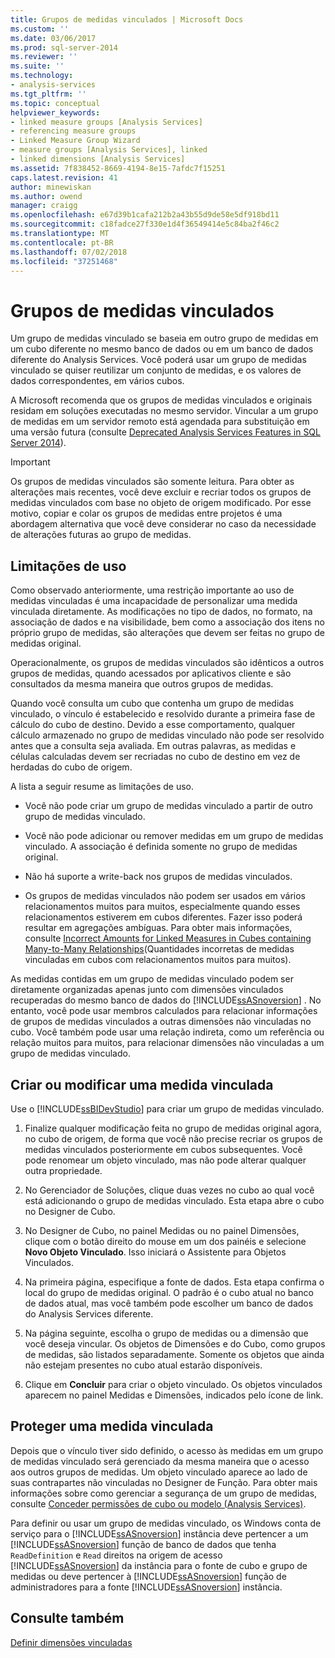 ```yaml
---
title: Grupos de medidas vinculados | Microsoft Docs
ms.custom: ''
ms.date: 03/06/2017
ms.prod: sql-server-2014
ms.reviewer: ''
ms.suite: ''
ms.technology:
- analysis-services
ms.tgt_pltfrm: ''
ms.topic: conceptual
helpviewer_keywords:
- linked measure groups [Analysis Services]
- referencing measure groups
- Linked Measure Group Wizard
- measure groups [Analysis Services], linked
- linked dimensions [Analysis Services]
ms.assetid: 7f838452-8669-4194-8e15-7afdc7f15251
caps.latest.revision: 41
author: minewiskan
ms.author: owend
manager: craigg
ms.openlocfilehash: e67d39b1cafa212b2a43b55d9de58e5df918bd11
ms.sourcegitcommit: c18fadce27f330e1d4f36549414e5c84ba2f46c2
ms.translationtype: MT
ms.contentlocale: pt-BR
ms.lasthandoff: 07/02/2018
ms.locfileid: "37251468"
---
```

# <a name="linked-measure-groups"></a>Grupos de medidas vinculados
  Um grupo de medidas vinculado se baseia em outro grupo de medidas em um cubo diferente no mesmo banco de dados ou em um banco de dados diferente do Analysis Services. Você poderá usar um grupo de medidas vinculado se quiser reutilizar um conjunto de medidas, e os valores de dados correspondentes, em vários cubos.  
  
 A Microsoft recomenda que os grupos de medidas vinculados e originais residam em soluções executadas no mesmo servidor. Vincular a um grupo de medidas em um servidor remoto está agendada para substituição em uma versão futura (consulte [Deprecated Analysis Services Features in SQL Server 2014](../deprecated-analysis-services-features-in-sql-server-2014.md)).  
  
> [!IMPORTANT]  
>  Os grupos de medidas vinculados são somente leitura. Para obter as alterações mais recentes, você deve excluir e recriar todos os grupos de medidas vinculados com base no objeto de origem modificado. Por esse motivo, copiar e colar os grupos de medidas entre projetos é uma abordagem alternativa que você deve considerar no caso da necessidade de alterações futuras ao grupo de medidas.  
  
## <a name="usage-limitations"></a>Limitações de uso  
 Como observado anteriormente, uma restrição importante ao uso de medidas vinculadas é uma incapacidade de personalizar uma medida vinculada diretamente. As modificações no tipo de dados, no formato, na associação de dados e na visibilidade, bem como a associação dos itens no próprio grupo de medidas, são alterações que devem ser feitas no grupo de medidas original.  
  
 Operacionalmente, os grupos de medidas vinculados são idênticos a outros grupos de medidas, quando acessados por aplicativos cliente e são consultados da mesma maneira que outros grupos de medidas.  
  
 Quando você consulta um cubo que contenha um grupo de medidas vinculado, o vínculo é estabelecido e resolvido durante a primeira fase de cálculo do cubo de destino. Devido a esse comportamento, qualquer cálculo armazenado no grupo de medidas vinculado não pode ser resolvido antes que a consulta seja avaliada. Em outras palavras, as medidas e células calculadas devem ser recriadas no cubo de destino em vez de herdadas do cubo de origem.  
  
 A lista a seguir resume as limitações de uso.  
  
-   Você não pode criar um grupo de medidas vinculado a partir de outro grupo de medidas vinculado.  
  
-   Você não pode adicionar ou remover medidas em um grupo de medidas vinculado. A associação é definida somente no grupo de medidas original.  
  
-   Não há suporte a write-back nos grupos de medidas vinculados.  
  
-   Os grupos de medidas vinculados não podem ser usados em vários relacionamentos muitos para muitos, especialmente quando esses relacionamentos estiverem em cubos diferentes. Fazer isso poderá resultar em agregações ambíguas. Para obter mais informações, consulte [Incorrect Amounts for Linked Measures in Cubes containing Many-to-Many Relationships](http://social.technet.microsoft.com/wiki/contents/articles/22911.incorrect-amounts-for-linked-measures-in-cubes-containing-many-to-many-relationships-ssas-troubleshooting.aspx)(Quantidades incorretas de medidas vinculadas em cubos com relacionamentos muitos para muitos).  
  
 As medidas contidas em um grupo de medidas vinculado podem ser diretamente organizadas apenas junto com dimensões vinculados recuperadas do mesmo banco de dados do [!INCLUDE[ssASnoversion](../../includes/ssasnoversion-md.md)] . No entanto, você pode usar membros calculados para relacionar informações de grupos de medidas vinculados a outras dimensões não vinculadas no cubo. Você também pode usar uma relação indireta, como um referência ou relação muitos para muitos, para relacionar dimensões não vinculadas a um grupo de medidas vinculado.  
  
## <a name="create-or-modify-a-linked-measure"></a>Criar ou modificar uma medida vinculada  
 Use o [!INCLUDE[ssBIDevStudio](../../includes/ssbidevstudio-md.md)] para criar um grupo de medidas vinculado.  
  
1.  Finalize qualquer modificação feita no grupo de medidas original agora, no cubo de origem, de forma que você não precise recriar os grupos de medidas vinculados posteriormente em cubos subsequentes. Você pode renomear um objeto vinculado, mas não pode alterar qualquer outra propriedade.  
  
2.  No Gerenciador de Soluções, clique duas vezes no cubo ao qual você está adicionando o grupo de medidas vinculado. Esta etapa abre o cubo no Designer de Cubo.  
  
3.  No Designer de Cubo, no painel Medidas ou no painel Dimensões, clique com o botão direito do mouse em um dos painéis e selecione **Novo Objeto Vinculado**. Isso iniciará o Assistente para Objetos Vinculados.  
  
4.  Na primeira página, especifique a fonte de dados. Esta etapa confirma o local do grupo de medidas original. O padrão é o cubo atual no banco de dados atual, mas você também pode escolher um banco de dados do Analysis Services diferente.  
  
5.  Na página seguinte, escolha o grupo de medidas ou a dimensão que você deseja vincular. Os objetos de Dimensões e do Cubo, como grupos de medidas, são listados separadamente. Somente os objetos que ainda não estejam presentes no cubo atual estarão disponíveis.  
  
6.  Clique em **Concluir** para criar o objeto vinculado. Os objetos vinculados aparecem no painel Medidas e Dimensões, indicados pelo ícone de link.  
  
## <a name="secure-a-linked-measure"></a>Proteger uma medida vinculada  
 Depois que o vínculo tiver sido definido, o acesso às medidas em um grupo de medidas vinculado será gerenciado da mesma maneira que o acesso aos outros grupos de medidas. Um objeto vinculado aparece ao lado de suas contrapartes não vinculadas no Designer de Função. Para obter mais informações sobre como gerenciar a segurança de um grupo de medidas, consulte [Conceder permissões de cubo ou modelo &#40;Analysis Services&#41;](grant-cube-or-model-permissions-analysis-services.md).  
  
 Para definir ou usar um grupo de medidas vinculado, os Windows conta de serviço para o [!INCLUDE[ssASnoversion](../../includes/ssasnoversion-md.md)] instância deve pertencer a um [!INCLUDE[ssASnoversion](../../includes/ssasnoversion-md.md)] função de banco de dados que tenha `ReadDefinition` e `Read` direitos na origem de acesso [!INCLUDE[ssASnoversion](../../includes/ssasnoversion-md.md)] da instância para o fonte de cubo e grupo de medidas ou deve pertencer à [!INCLUDE[ssASnoversion](../../includes/ssasnoversion-md.md)] função de administradores para a fonte [!INCLUDE[ssASnoversion](../../includes/ssasnoversion-md.md)] instância.  
  
## <a name="see-also"></a>Consulte também  
 [Definir dimensões vinculadas](define-linked-dimensions.md)  
  
  
